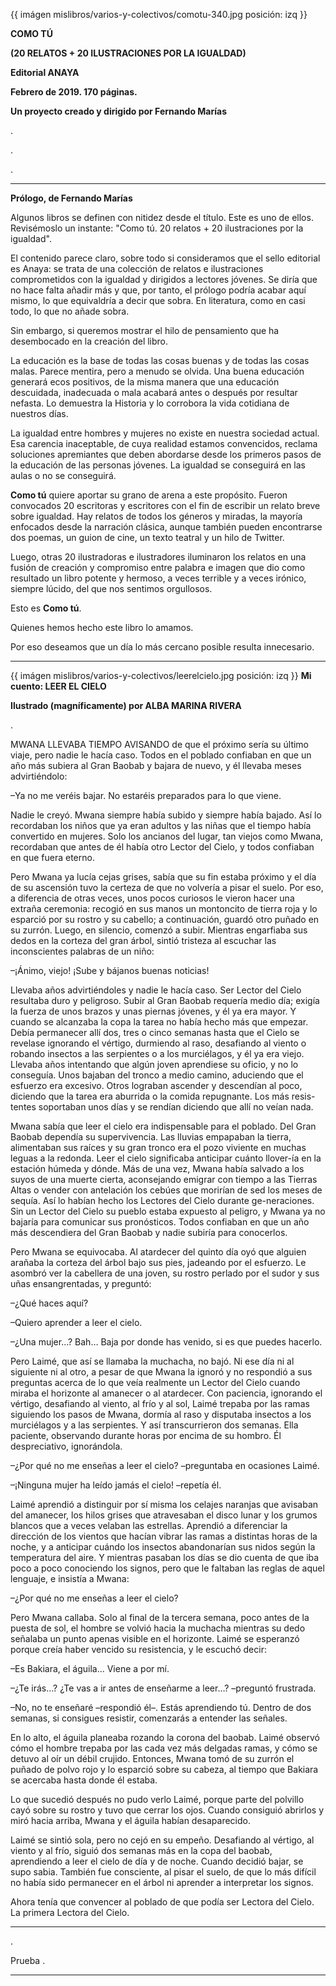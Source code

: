 {{ imágen mislibros/varios-y-colectivos/comotu-340.jpg posición: izq }}

**COMO TÚ**

**(20 RELATOS + 20 ILUSTRACIONES POR LA IGUALDAD)**

**Editorial ANAYA**

**Febrero de 2019. 170 páginas.**

**Un proyecto creado y dirigido por Fernando Marías**

.

.

.



---


**Prólogo, de Fernando Marías**

Algunos libros se definen con nitidez desde el título. Este es uno de ellos. Revisémoslo un instante: "Como tú. 20 relatos + 20 ilustraciones por la igualdad".

El contenido parece claro, sobre todo si consideramos que el sello editorial es Anaya: se trata de una colección de relatos e ilustraciones comprometidos con la igualdad y dirigidos a lectores jóvenes. Se diría que no hace falta añadir más y que, por tanto, el prólogo podría acabar aquí mismo, lo que equivaldría a decir que sobra. En literatura, como en casi todo, lo que no añade sobra.

Sin embargo, si queremos mostrar el hilo de pensamiento que ha desembocado en la creación del libro.

La educación es la base de todas las cosas buenas y de todas las cosas malas. Parece mentira, pero a menudo se olvida. Una buena educación generará ecos positivos, de la misma manera que una educación descuidada, inadecuada o mala acabará antes o después por resultar nefasta. Lo demuestra la Historia y lo corrobora la vida cotidiana de nuestros días. 

La igualdad entre hombres y mujeres no existe en nuestra sociedad actual. Esa carencia inaceptable, de cuya realidad estamos convencidos, reclama soluciones apremiantes que deben abordarse desde los primeros pasos de la educación de las personas jóvenes. La igualdad se conseguirá en las aulas o no se conseguirá.

**Como tú** quiere aportar su grano de arena a este propósito. Fueron convocados 20 escritoras y escritores con el fin de escribir un relato breve sobre igualdad. Hay relatos de todos los géneros y miradas, la mayoría enfocados desde la narración clásica, aunque también pueden encontrarse dos poemas, un guion de cine, un texto teatral y un hilo de Twitter.

Luego, otras 20 ilustradoras e ilustradores iluminaron los relatos en una fusión de creación y compromiso entre palabra e imagen que dio como resultado un libro potente y hermoso, a veces terrible y a veces irónico, siempre lúcido, del que nos sentimos orgullosos.

Esto es **Como tú**.

Quienes hemos hecho este libro lo amamos.

Por eso deseamos que un día lo más cercano posible resulta innecesario.

---

{{ imágen mislibros/varios-y-colectivos/leerelcielo.jpg posición: izq }} **Mi cuento: LEER EL CIELO**

**Ilustrado (magníficamente) por ALBA MARINA RIVERA**

.



MWANA LLEVABA TIEMPO AVISANDO de que el próximo sería su último viaje, pero nadie le hacía caso. Todos en el poblado confiaban en que un año más subiera al Gran Baobab y bajara de nuevo, y él llevaba meses advirtiéndolo:

–Ya no me veréis bajar. No estaréis preparados para lo que viene. 

Nadie le creyó. Mwana siempre había subido y siempre había bajado. Así lo recordaban los niños que ya eran adultos y las niñas que el tiempo había convertido en mujeres. Solo los ancianos del lugar, tan viejos como Mwana, recordaban que antes de él había otro Lector del Cielo, y todos confiaban en que fuera eterno.

Pero Mwana ya lucía cejas grises, sabía que su fin estaba próximo y el día de su ascensión tuvo la certeza de que no volvería a pisar el suelo. Por eso, a diferencia de otras veces, unos pocos curiosos le vieron hacer una extraña ceremonia: recogió en sus manos un montoncito de tierra roja y lo esparció por su rostro y su cabello; a continuación, guardó otro puñado en su zurrón. Luego, en silencio, comenzó a subir. Mientras engarfiaba sus dedos en la corteza del gran árbol, sintió tristeza al escuchar las inconscientes palabras de un niño:

–¡Ánimo, viejo! ¡Sube y bájanos buenas noticias!

Llevaba años advirtiéndoles y nadie le hacía caso. Ser Lector del Cielo resultaba duro y peligroso. Subir al Gran Baobab requería medio día; exigía la fuerza de unos brazos y unas piernas jóvenes, y él ya era mayor. Y cuando se alcanzaba la copa la tarea no había hecho más que empezar. Debía permanecer allí dos, tres o cinco semanas hasta que el Cielo se revelase ignorando el vértigo, durmiendo al raso, desafiando al viento o robando insectos a las serpientes o a los murciélagos, y él ya era viejo. Llevaba años intentando que algún joven aprendiese su oficio, y no lo conseguía. Unos bajaban del tronco a medio camino, aduciendo que el esfuerzo era excesivo. Otros lograban ascender y descendían al poco, diciendo que la tarea era aburrida o la comida repugnante. Los más resis-tentes soportaban unos días y se rendían diciendo que allí no veían nada. 

Mwana sabía que leer el cielo era indispensable para el poblado. Del Gran Baobab dependía su supervivencia. Las lluvias empapaban la tierra, alimentaban sus raíces y su gran tronco era el pozo viviente en muchas leguas a la redonda. Leer el cielo significaba anticipar cuánto llover-ía en la estación húmeda y dónde. Más de una vez, Mwana había salvado a los suyos de una muerte cierta, aconsejando emigrar con tiempo a las Tierras Altas o vender con antelación los cebúes que morirían de sed los meses de sequía. Así lo habían hecho los Lectores del Cielo durante ge-neraciones. Sin un Lector del Cielo su pueblo estaba expuesto al peligro, y Mwana ya no bajaría para comunicar sus pronósticos. Todos confiaban en que un año más descendiera del Gran Baobab y nadie subiría para conocerlos.

Pero Mwana se equivocaba. Al atardecer del quinto día oyó que alguien arañaba la corteza del árbol bajo sus pies, jadeando por el esfuerzo. Le asombró ver la cabellera de una joven, su rostro perlado por el sudor y sus uñas ensangrentadas, y preguntó:

–¿Qué haces aquí?

–Quiero aprender a leer el cielo.

–¿Una mujer…? Bah… Baja por donde has venido, si es que puedes hacerlo.

Pero Laimé, que así se llamaba la muchacha, no bajó. Ni ese día ni al siguiente ni al otro, a pesar de que Mwana la ignoró y no respondió a sus preguntas acerca de lo que veía realmente un Lector del Cielo cuando miraba el horizonte al amanecer o al atardecer. Con paciencia, ignorando el vértigo, desafiando al viento, al frío y al sol, Laimé trepaba por las ramas siguiendo los pasos de Mwana, dormía al raso y disputaba insectos a los murciélagos y a las serpientes. Y así transcurrieron dos semanas. Ella paciente, observando durante horas por encima de su hombro. Él despreciativo, ignorándola. 

–¿Por qué no me enseñas a leer el cielo? –preguntaba en ocasiones Laimé. 

–¡Ninguna mujer ha leído jamás el cielo! –repetía él.

Laimé aprendió a distinguir por sí misma los celajes naranjas que avisaban del amanecer, los hilos grises que atravesaban el disco lunar y los grumos blancos que a veces velaban las estrellas. Aprendió a diferenciar la dirección de los vientos que hacían vibrar las ramas a distintas horas de la noche, y a anticipar cuándo los insectos abandonarían sus nidos según la temperatura del aire. Y mientras pasaban los días se dio cuenta de que iba poco a poco conociendo los signos, pero que le faltaban las reglas de aquel lenguaje, e insistía a Mwana:

–¿Por qué no me enseñas a leer el cielo?

Pero Mwana callaba. Solo al final de la tercera semana, poco antes de la puesta de sol, el hombre se volvió hacia la muchacha mientras su dedo señalaba un punto apenas visible en el horizonte. Laimé se esperanzó porque creía haber vencido su resistencia, y le escuchó decir:

–Es Bakiara, el águila… Viene a por mí. 

–¿Te irás…? ¿Te vas a ir antes de enseñarme a leer…? –preguntó frustrada.  

–No, no te enseñaré –respondió él–. Estás aprendiendo tú. Dentro de dos semanas, si consigues resistir, comenzarás a entender las señales. 

En lo alto, el águila planeaba rozando la corona del baobab. Laimé observó cómo el hombre trepaba por las cada vez más delgadas ramas, y cómo se detuvo al oír un débil crujido. Entonces, Mwana tomó de su zurrón el puñado de polvo rojo y lo esparció sobre su cabeza, al tiempo que Bakiara se acercaba hasta donde él estaba. 

Lo que sucedió después no pudo verlo Laimé, porque parte del polvillo cayó sobre su rostro y tuvo que cerrar los ojos. Cuando consiguió abrirlos y miró hacia arriba, Mwana y el águila habían desaparecido. 

Laimé se sintió sola, pero no cejó en su empeño. Desafiando al vértigo, al viento y al frío, siguió dos semanas más en la copa del baobab, aprendiendo a leer el cielo de día y de noche. Cuando decidió bajar, se supo sabia. También fue consciente, al pisar el suelo, de que lo más difícil no había sido permanecer en el árbol ni aprender a interpretar los signos. 

Ahora tenía que convencer al poblado de que podía ser Lectora del Cielo. La primera Lectora del Cielo. 



---

.


Prueba
.



---








